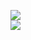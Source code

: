 [![](https://img.shields.io/badge/Made%20With-Github%20Spray-lightgrey.svg?style=for-the-badge&logo=github)](https://github.com/Annihil/github-spray#987)  
[![](https://i.imgur.com/2DrTn0Z.gif)](https://github.com/Annihil/github-spray)